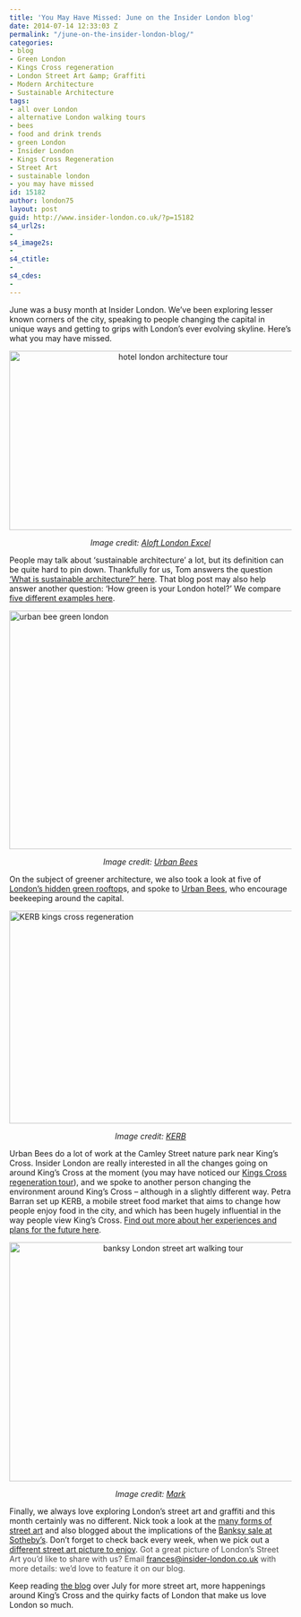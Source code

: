 ```yaml
---
title: 'You May Have Missed: June on the Insider London blog'
date: 2014-07-14 12:33:03 Z
permalink: "/june-on-the-insider-london-blog/"
categories:
- blog
- Green London
- Kings Cross regeneration
- London Street Art &amp; Graffiti
- Modern Architecture
- Sustainable Architecture
tags:
- all over London
- alternative London walking tours
- bees
- food and drink trends
- green London
- Insider London
- Kings Cross Regeneration
- Street Art
- sustainable london
- you may have missed
id: 15182
author: london75
layout: post
guid: http://www.insider-london.co.uk/?p=15182
s4_url2s:
- 
s4_image2s:
- 
s4_ctitle:
- 
s4_cdes:
- 
---
```


June was a busy month at Insider London. We&#8217;ve been exploring lesser known corners of the city, speaking to people changing the capital in unique ways and getting to grips with London&#8217;s ever evolving skyline. Here&#8217;s what you may have missed.

<p style="text-align: center;">
  <a href="http://www.insider-london.co.uk/wp-content/uploads/2014/06/aloft-docklands.jpg"><img class="alignnone size-full wp-image-15052" src="http://www.insider-london.co.uk/wp-content/uploads/2014/06/aloft-docklands.jpg" alt="hotel london architecture tour" width="569" height="320" /></a>
</p>

<p style="text-align: center;">
  <em>Image credit: <a href="http://www.aloftlondonexcel.com/" target="_blank">Aloft London Excel</a></em>
</p>

People may talk about &#8216;sustainable architecture&#8217; a lot, but its definition can be quite hard to pin down. Thankfully for us, Tom answers the question <a href="http://www.insider-london.co.uk/2014/06/13/what-is-sustainable-architecture/" target="_blank">&#8216;What is sustainable architecture?&#8217; here</a>. That blog post may also help answer another question: &#8216;How green is your London hotel?&#8217; We compare <a href="http://www.insider-london.co.uk/2014/06/19/london-green-hotels/" target="_blank">five different examples here</a>.

[<img class="size-full wp-image-15091 aligncenter" src="http://www.insider-london.co.uk/wp-content/uploads/2014/06/urban-bees-installation.jpg" alt="urban bee green london" width="569" height="426" />](http://www.insider-london.co.uk/wp-content/uploads/2014/06/urban-bees-installation.jpg)

<p style="text-align: center;">
  <em>Image credit: <a href="http://www.urbanbees.co.uk/" target="_blank">Urban Bees</a></em>
</p>

On the subject of greener architecture, we also took a look at five of <a href="http://www.insider-london.co.uk/2014/06/11/london-rooftop-gardens/" target="_blank">London&#8217;s hidden green rooftop</a>s, and spoke to <a href="http://www.insider-london.co.uk/2014/06/27/urban-bees-interview/" target="_blank">Urban Bees</a>, who encourage beekeeping around the capital.

[<img class="size-full wp-image-15098 aligncenter" src="http://www.insider-london.co.uk/wp-content/uploads/2014/06/KERB-kings-cross-regeneration1.jpg" alt="KERB kings cross regeneration" width="569" height="380" />](http://www.insider-london.co.uk/wp-content/uploads/2014/06/KERB-kings-cross-regeneration1.jpg)

<p style="text-align: center;">
  <em>Image credit: <a href="http://www.kerbfood.com/" target="_blank">KERB</a></em>
</p>

Urban Bees do a lot of work at the Camley Street nature park near King&#8217;s Cross. Insider London are really interested in all the changes going on around King&#8217;s Cross at the moment (you may have noticed our <a href="http://www.insider-london.co.uk/kings-cross-innovation-tour/" target="_blank">Kings Cross regeneration tour</a>), and we spoke to another person changing the environment around King&#8217;s Cross &#8211; although in a slightly different way. Petra Barran set up KERB, a mobile street food market that aims to change how people enjoy food in the city, and which has been hugely influential in the way people view King&#8217;s Cross. <a href="http://www.insider-london.co.uk/2014/06/30/petra-barran-kerb-interview/" target="_blank">Find out more about her experiences and plans for the future here</a>.

<p style="text-align: center;">
  <a href="http://www.insider-london.co.uk/wp-content/uploads/2014/06/banksy-street-art-london.jpg"><img class="alignnone size-full wp-image-15073" src="http://www.insider-london.co.uk/wp-content/uploads/2014/06/banksy-street-art-london.jpg" alt="banksy London street art walking tour" width="569" height="427" /></a>
</p>

<p style="text-align: center;">
  <em>Image credit: <a href="https://www.flickr.com/photos/zerocrop/4842151604" target="_blank">Mark</a></em>
</p>

Finally, we always love exploring London&#8217;s street art and graffiti and this month certainly was no different. Nick took a look at the <a href="http://www.insider-london.co.uk/2014/06/06/the-many-forms-of-street-art/" target="_blank">many forms of street art</a> and also blogged about the implications of the <a href="http://www.insider-london.co.uk/2014/06/23/banksy-london-street-art/" target="_blank">Banksy sale at Sotheby&#8217;s</a>. Don&#8217;t forget to check back every week, when we pick out a <a href="http://www.insider-london.co.uk/?s=street+art+picture" target="_blank">different street art picture to enjoy</a>. <span style="color: #4d4d4d;">Got a great picture of London’s Street Art you’d like to share with us? Email </span><a id="yui_3_16_0_1_1402043296792_83087" style="color: #196ad4;" href="mailto:frances@insider-london.co.uk" target="_blank" rel="nofollow" shape="rect">frances@insider-london.co.uk</a><span style="color: #4d4d4d;"> with more details: we&#8217;d love to feature it on our blog. </span>

Keep reading <a href="http://www.insider-london.co.uk/blog/" target="_blank">the blog</a> over July for more street art, more happenings around King&#8217;s Cross and the quirky facts of London that make us love London so much.

&nbsp;